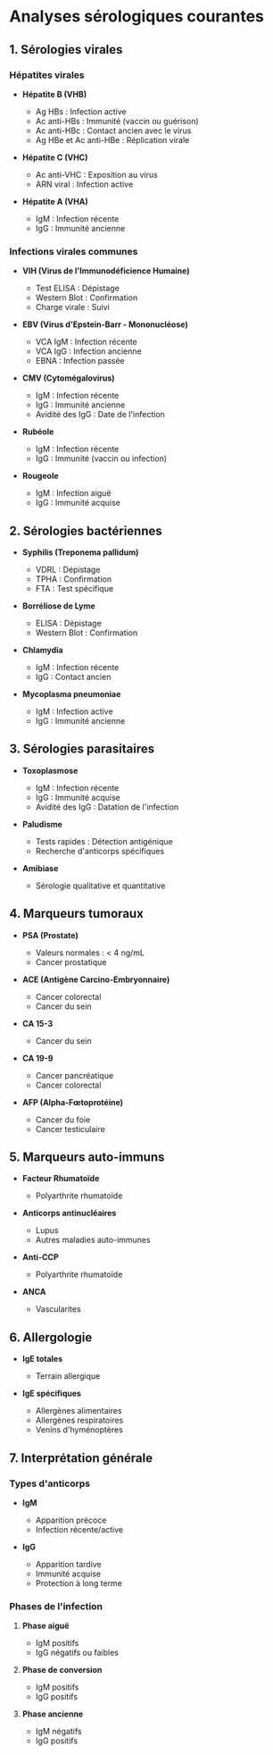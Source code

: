 # Analyses sérologiques courantes

## 1. Sérologies virales
### Hépatites virales
- **Hépatite B (VHB)**
  - Ag HBs : Infection active
  - Ac anti-HBs : Immunité (vaccin ou guérison)
  - Ac anti-HBc : Contact ancien avec le virus
  - Ag HBe et Ac anti-HBe : Réplication virale
  
- **Hépatite C (VHC)**
  - Ac anti-VHC : Exposition au virus
  - ARN viral : Infection active

- **Hépatite A (VHA)**
  - IgM : Infection récente
  - IgG : Immunité ancienne

### Infections virales communes
- **VIH (Virus de l'Immunodéficience Humaine)**
  - Test ELISA : Dépistage
  - Western Blot : Confirmation
  - Charge virale : Suivi

- **EBV (Virus d'Epstein-Barr - Mononucléose)**
  - VCA IgM : Infection récente
  - VCA IgG : Infection ancienne
  - EBNA : Infection passée

- **CMV (Cytomégalovirus)**
  - IgM : Infection récente
  - IgG : Immunité ancienne
  - Avidité des IgG : Date de l'infection

- **Rubéole**
  - IgM : Infection récente
  - IgG : Immunité (vaccin ou infection)

- **Rougeole**
  - IgM : Infection aiguë
  - IgG : Immunité acquise

## 2. Sérologies bactériennes

- **Syphilis (Treponema pallidum)**
  - VDRL : Dépistage
  - TPHA : Confirmation
  - FTA : Test spécifique

- **Borréliose de Lyme**
  - ELISA : Dépistage
  - Western Blot : Confirmation

- **Chlamydia**
  - IgM : Infection récente
  - IgG : Contact ancien

- **Mycoplasma pneumoniae**
  - IgM : Infection active
  - IgG : Immunité ancienne

## 3. Sérologies parasitaires

- **Toxoplasmose**
  - IgM : Infection récente
  - IgG : Immunité acquise
  - Avidité des IgG : Datation de l'infection

- **Paludisme**
  - Tests rapides : Détection antigénique
  - Recherche d'anticorps spécifiques

- **Amibiase**
  - Sérologie qualitative et quantitative

## 4. Marqueurs tumoraux

- **PSA (Prostate)**
  - Valeurs normales : < 4 ng/mL
  - Cancer prostatique

- **ACE (Antigène Carcino-Embryonnaire)**
  - Cancer colorectal
  - Cancer du sein

- **CA 15-3**
  - Cancer du sein

- **CA 19-9**
  - Cancer pancréatique
  - Cancer colorectal

- **AFP (Alpha-Fœtoprotéine)**
  - Cancer du foie
  - Cancer testiculaire

## 5. Marqueurs auto-immuns

- **Facteur Rhumatoïde**
  - Polyarthrite rhumatoïde

- **Anticorps antinucléaires**
  - Lupus
  - Autres maladies auto-immunes

- **Anti-CCP**
  - Polyarthrite rhumatoïde

- **ANCA**
  - Vascularites

## 6. Allergologie

- **IgE totales**
  - Terrain allergique

- **IgE spécifiques**
  - Allergènes alimentaires
  - Allergènes respiratoires
  - Venins d'hyménoptères

## 7. Interprétation générale

### Types d'anticorps
- **IgM**
  - Apparition précoce
  - Infection récente/active

- **IgG**
  - Apparition tardive
  - Immunité acquise
  - Protection à long terme

### Phases de l'infection
1. **Phase aiguë**
   - IgM positifs
   - IgG négatifs ou faibles

2. **Phase de conversion**
   - IgM positifs
   - IgG positifs

3. **Phase ancienne**
   - IgM négatifs
   - IgG positifs
